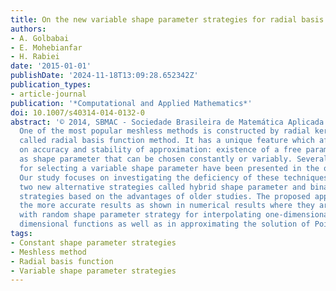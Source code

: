 ```yaml
---
title: On the new variable shape parameter strategies for radial basis functions
authors:
- A. Golbabai
- E. Mohebianfar
- H. Rabiei
date: '2015-01-01'
publishDate: '2024-11-18T13:09:28.652342Z'
publication_types:
- article-journal
publication: '*Computational and Applied Mathematics*'
doi: 10.1007/s40314-014-0132-0
abstract: '© 2014, SBMAC - Sociedade Brasileira de Matemática Aplicada e Computacional.
  One of the most popular meshless methods is constructed by radial kernels as basis
  called radial basis function method. It has a unique feature which affects significantly
  on accuracy and stability of approximation: existence of a free parameter known
  as shape parameter that can be chosen constantly or variably. Several techniques
  for selecting a variable shape parameter have been presented in the older works.
  Our study focuses on investigating the deficiency of these techniques and we introduce
  two new alternative strategies called hybrid shape parameter and binary shape parameter
  strategies based on the advantages of older studies. The proposed approaches produce
  the more accurate results as shown in numerical results where they are compared
  with random shape parameter strategy for interpolating one-dimensional and two-
  dimensional functions as well as in approximating the solution of Poisson equation.'
tags:
- Constant shape parameter strategies
- Meshless method
- Radial basis function
- Variable shape parameter strategies
---
```

